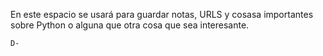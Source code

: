  En este espacio se usará para guardar notas, URLS y cosasa importantes sobre Python o alguna que otra cosa que sea interesante.

	D-
